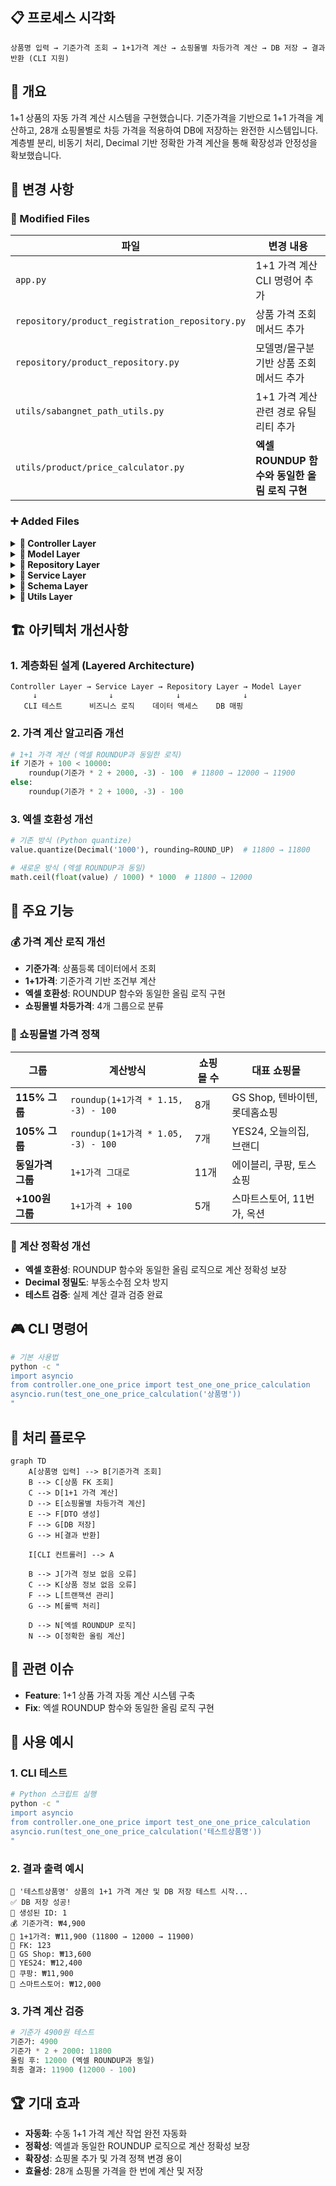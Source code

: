 ## 📋 프로세스 시각화

```
상품명 입력 → 기준가격 조회 → 1+1가격 계산 → 쇼핑몰별 차등가격 계산 → DB 저장 → 결과 반환 (CLI 지원)
```

## 🎯 개요

1+1 상품의 자동 가격 계산 시스템을 구현했습니다. 기준가격을 기반으로 1+1 가격을 계산하고, 28개 쇼핑몰별로 차등 가격을 적용하여 DB에 저장하는 완전한 시스템입니다. 계층별 분리, 비동기 처리, Decimal 기반 정확한 가격 계산을 통해 확장성과 안정성을 확보했습니다.

## 🔄 변경 사항

### 📝 Modified Files

|파일|변경 내용|
|---|---|
|`app.py`|1+1 가격 계산 CLI 명령어 추가|
|`repository/product_registration_repository.py`|상품 가격 조회 메서드 추가|
|`repository/product_repository.py`|모델명/몰구분 기반 상품 조회 메서드 추가|
|`utils/sabangnet_path_utils.py`|1+1 가격 계산 관련 경로 유틸리티 추가|
|`utils/product/price_calculator.py`|**엑셀 ROUNDUP 함수와 동일한 올림 로직 구현**|

### ➕ Added Files

<details> <summary><strong>🔸 Controller Layer</strong></summary>

- **`controller/one_one_price.py`**
    - 1+1 가격 계산 CLI 테스트 컨트롤러
    - 비동기 DB 세션 관리 및 서비스 연동
    - 계산 결과 출력 및 오류 처리 로직

</details>

<details> <summary><strong>🔸 Model Layer</strong></summary>

- **`models/product/price_calc/one_one_price_data.py`**
    - PostgreSQL `one_one_price_data` 테이블 ORM 매핑
    - 28개 쇼핑몰별 가격 필드 정의 (기준가격, 1+1가격 포함)
    - SQLAlchemy 2.0 스타일 타입 힌트 및 Decimal 정밀도 적용

</details>

<details> <summary><strong>🔸 Repository Layer</strong></summary>

- **`repository/product/price_calc/one_one_price_repository.py`**
    - 1+1 가격 데이터 CRUD 작업
    - 비동기 DB 세션 처리 및 트랜잭션 관리
    - DTO 기반 데이터 생성 및 조회

</details>

<details> <summary><strong>🔸 Service Layer</strong></summary>

- **`services/product/price_calc/one_one_price_service.py`**
    - 1+1 가격 계산 비즈니스 로직
    - 28개 쇼핑몰별 차등가격 계산 (115%, 105%, 동일가격, +100원)
    - Repository 계층 통합 및 전체 프로세스 관리

</details>

<details> <summary><strong>🔸 Schema Layer</strong></summary>

- **`schemas/product/price_calc/one_one_price_dto.py`**
    - 1+1 가격 데이터 전송 객체
    - Pydantic 기반 데이터 유효성 검증
    - 28개 쇼핑몰 가격 필드 정의

</details>

<details> <summary><strong>🔸 Utils Layer</strong></summary>

- **`utils/product/price_calculator.py`**
    - 1+1 가격 계산 핵심 로직
    - Decimal 기반 정밀한 가격 계산
    - **엑셀 ROUNDUP 함수와 동일한 천의자리 올림 로직 구현**
    - 퍼센트 적용, 고정금액 추가 계산

</details>

## 🏗️ 아키텍처 개선사항

### 1. **계층화된 설계 (Layered Architecture)**

```
Controller Layer → Service Layer → Repository Layer → Model Layer
     ↓                ↓              ↓              ↓
   CLI 테스트      비즈니스 로직    데이터 액세스    DB 매핑
```

### 2. **가격 계산 알고리즘 개선**

```python
# 1+1 가격 계산 (엑셀 ROUNDUP과 동일한 로직)
if 기준가 + 100 < 10000:
    roundup(기준가 * 2 + 2000, -3) - 100  # 11800 → 12000 → 11900
else:
    roundup(기준가 * 2 + 1000, -3) - 100
```

### 3. **엑셀 호환성 개선**

```python
# 기존 방식 (Python quantize)
value.quantize(Decimal('1000'), rounding=ROUND_UP)  # 11800 → 11800

# 새로운 방식 (엑셀 ROUNDUP과 동일)
math.ceil(float(value) / 1000) * 1000  # 11800 → 12000
```

## 🔧 주요 기능

### 💰 가격 계산 로직 개선

- **기준가격**: 상품등록 데이터에서 조회
- **1+1가격**: 기준가격 기반 조건부 계산
- **엑셀 호환성**: ROUNDUP 함수와 동일한 올림 로직 구현
- **쇼핑몰별 차등가격**: 4개 그룹으로 분류

### 🛒 쇼핑몰별 가격 정책

|그룹|계산방식|쇼핑몰 수|대표 쇼핑몰|
|---|---|---|---|
|**115% 그룹**|`roundup(1+1가격 * 1.15, -3) - 100`|8개|GS Shop, 텐바이텐, 롯데홈쇼핑|
|**105% 그룹**|`roundup(1+1가격 * 1.05, -3) - 100`|7개|YES24, 오늘의집, 브랜디|
|**동일가격 그룹**|`1+1가격 그대로`|11개|에이블리, 쿠팡, 토스쇼핑|
|**+100원 그룹**|`1+1가격 + 100`|5개|스마트스토어, 11번가, 옥션|

### 🔧 계산 정확성 개선

- **엑셀 호환성**: ROUNDUP 함수와 동일한 올림 로직으로 계산 정확성 보장
- **Decimal 정밀도**: 부동소수점 오차 방지
- **테스트 검증**: 실제 계산 결과 검증 완료

## 🎮 CLI 명령어

```bash
# 기본 사용법
python -c "
import asyncio
from controller.one_one_price import test_one_one_price_calculation
asyncio.run(test_one_one_price_calculation('상품명'))
"
```

## 🔄 처리 플로우

```mermaid
graph TD
    A[상품명 입력] --> B[기준가격 조회]
    B --> C[상품 FK 조회]
    C --> D[1+1 가격 계산]
    D --> E[쇼핑몰별 차등가격 계산]
    E --> F[DTO 생성]
    F --> G[DB 저장]
    G --> H[결과 반환]
    
    I[CLI 컨트롤러] --> A
    
    B --> J[가격 정보 없음 오류]
    C --> K[상품 정보 없음 오류]
    F --> L[트랜잭션 관리]
    G --> M[롤백 처리]
    
    D --> N[엑셀 ROUNDUP 로직]
    N --> O[정확한 올림 계산]
```

## 🎯 관련 이슈

- **Feature**: 1+1 상품 가격 자동 계산 시스템 구축
- **Fix**: 엑셀 ROUNDUP 함수와 동일한 올림 로직 구현

## 🚀 사용 예시

### 1. CLI 테스트

```bash
# Python 스크립트 실행
python -c "
import asyncio
from controller.one_one_price import test_one_one_price_calculation
asyncio.run(test_one_one_price_calculation('테스트상품명'))
"
```

### 2. 결과 출력 예시

```
🔄 '테스트상품명' 상품의 1+1 가격 계산 및 DB 저장 테스트 시작...
✅ DB 저장 성공!
📝 생성된 ID: 1
💰 기준가격: ₩4,900
🎯 1+1가격: ₩11,900 (11800 → 12000 → 11900)
🔗 FK: 123
🛒 GS Shop: ₩13,600
🛒 YES24: ₩12,400
🛒 쿠팡: ₩11,900
🛒 스마트스토어: ₩12,000
```

### 3. 가격 계산 검증

```python
# 기준가 4900원 테스트
기준가: 4900
기준가 * 2 + 2000: 11800
올림 후: 12000 (엑셀 ROUNDUP과 동일)
최종 결과: 11900 (12000 - 100)
```

## 🏆 기대 효과

- **자동화**: 수동 1+1 가격 계산 작업 완전 자동화
- **정확성**: 엑셀과 동일한 ROUNDUP 로직으로 계산 정확성 보장
- **확장성**: 쇼핑몰 추가 및 가격 정책 변경 용이
- **효율성**: 28개 쇼핑몰 가격을 한 번에 계산 및 저장